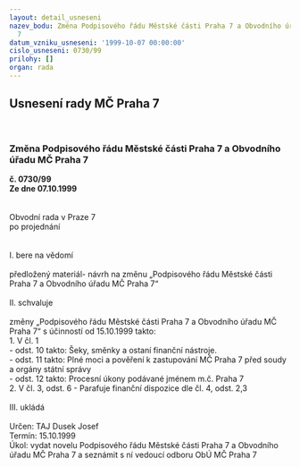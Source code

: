 ```yaml
---
layout: detail_usneseni
nazev_bodu: Změna Podpisového řádu Městské části Praha 7 a Obvodního úřadu MČ Praha
  7
datum_vzniku_usneseni: '1999-10-07 00:00:00'
cislo_usneseni: 0730/99
prilohy: []
organ: rada
---
```

<div id="ucUsn_pList" class="usn">
	<span><h2>Usnesení rady MČ Praha 7 </h2>
<br></span><div class="standBody">
<span><h3>Změna Podpisového řádu Městské části Praha 7 a Obvodního úřadu MČ Praha 7</h3></span><div class="center">
		<strong>č. 0730/99</strong><br>
	</div>
<div class="center">
		<strong>Ze dne 07.10.1999</strong><br><br>
	</div>
<br>Obvodní rada v Praze 7<br>po projednání<br><br><br>I.	bere na vědomí<br><br> předložený materiál- návrh na změnu „Podpisového řádu Městské části Praha 7 a Obvodního úřadu MČ Praha 7“<br><br>II.	schvaluje <br><br>změny „Podpisového řádu Městské části Praha 7 a Obvodního úřadu MČ Praha 7“ s účinností od 15.10.1999 takto:<br>1. V čl. 1 <br>- odst. 10 takto: Šeky, směnky a ostaní finanční nástroje.<br>- odst. 11 takto: Plné moci a pověření k zastupování MČ Praha 7 před soudy a orgány státní správy<br>- odst. 12 takto: Procesní úkony podávané jménem m.č. Praha 7<br>2. V čl. 3, odst. 6 - Parafuje finanční dispozice dle čl. 4, odst. 2,3<br>	<br>III.	ukládá <br><br> Určen:	     	TAJ Dusek Josef<br>Termín: 15.10.1999<br>Úkol:	vydat novelu Podpisového řádu Městské části Praha 7 a Obvodního úřadu MČ Praha 7 a seznámit s ní vedoucí odboru ObÚ MČ Praha 7<br>
</div>
</div>